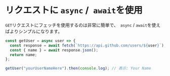 
# **リクエストに `async` /` await`を使用**

`GET`リクエストにフェッチを使用するのは非常に簡単で、` async` / `await`を使えばよりシンプルになります。

```js
const getUser = async user => {
  const response = await fetch(`https://api.github.com/users/${user}`);
  const { name } = await response.json();
  return name;
};

getUser("yourUserNameHere").then(console.log); // 表示: Your Name
```
